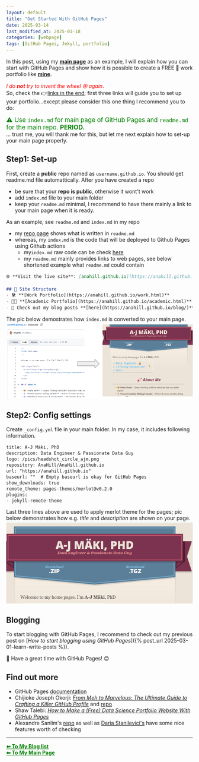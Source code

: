 ```yaml
---
layout: default
title: "Get Started With GitHub Pages"
date: 2025-03-14 
last_modified_at: 2025-03-18
categories: [webpage]
tags: [GitHub Pages, Jekyll, portfolio]
---
```


In this post, using my [**main page**](https://anahill.github.io/) as an example, I will explain how you can start with GitHub Pages and show how it is possible to create a FREE 🤑 work portfolio like [**mine**](https://anahill.github.io/work.html).

<span style="color:red"> *I do **not** try to invent the wheel 𖥞 again*. </span>  
So, check the 👉[links in the end](#ref); first three links will guide you to set up your portfolio...except please consider this one thing I recommend you to do: 

<span style="color:green; font-size: 1.2em;"> ⚠️ Use `index.md` for main page of GitHub Pages and `readme.md` for the main repo. **PERIOD.** </span>  
... trust me, you will thank me for this, but let me next explain how to set-up your main page properly.

## Step1: Set-up
First, create a **public** repo named as `username.github.io`. You should get readme.md file automattically. After you have created a repo
- be sure that your **repo is public**, otherwise it wont't work
- add `index.md` file to your main folder 
- keep your `readme.md` minimal, I recommend to have there mainly a link to your main page when it is ready.

As an example, see `readme.md` and `index.md` in my repo
- my [repo page](https://github.com/AnaHill/AnaHill.github.io "https://github.com/AnaHill/AnaHill.github.io") shows what is written in `readme.md`
- whereas, my `index.md` is the code that will be deployed to Github Pages using Github actions
  - my`index.md` raw code can be check [here](https://github.com/AnaHill/AnaHill.github.io/blob/main/index.md?plain=1 "https://github.com/AnaHill/AnaHill.github.io/blob/main/index.md?plain=1") 
  - my `readme.md` mainly provides links to web pages, see below shortened example what `readme.md` could contain

```markdown
🌐 **Visit the live site**: [anahill.github.io](https://anahill.github.io/ "my personal website")  

## 📂 Site Structure
- 🛠️ **[Work Portfolio](https://anahill.github.io/work.html)** 
- 👨‍🔬 **[Academic Portfolio](https://anahill.github.io/academic.html)** 
- 📝 Check out my blog posts **[here](https://anahill.github.io/blog/)**  
```

The pic below demostrates how `index.md` is converted to your main page.
![index.md to page](/pics/posts/How_indexmd_shows_as_page.png "how index.md is converted to page")

## Step2: Config settings
Create `_config.yml` file in your main folder. In my case, it includes following information.

```
title: A-J Mäki, PhD
description: Data Engineer & Passionate Data Guy 
logo: /pics/headshot_circle_ajm.png
repository: AnaHill/AnaHill.github.io
url: "https://anahill.github.io"
baseurl: ""  # Empty baseurl is okay for GitHub Pages
show_downloads: true
remote_theme: pages-themes/merlot@v0.2.0
plugins:
- jekyll-remote-theme
```
Last three lines above are used to apply merlot theme for the pages; pic below demonstrates how e.g. _title_ and _description_ are shown on your page.
![title and description](/pics/posts/how_title_and_description_is_showed.png "how title and description are shown on page using merlot theme")

## Blogging
To start blogging with GitHub Pages,  I recommend to check out my previous post on [_How to start blogging using GitHub Pages_]({% post_url 2025-03-01-learn-write-posts %}).

📝 Have a great time with GitHub Pages! 😊

## <span id="ref"> Find out more </span>
- GitHub Pages [documentation](https://pages.github.com/)
- Chijioke Joseph Okorji: [_From Meh to Marvelous: The Ultimate Guide to Crafting a Killer GitHub Profile_](https://medium.com/@chijiokeokorji/from-meh-to-marvelous-the-ultimate-guide-to-crafting-a-killer-github-profile-8dd3f6c6d602) and [repo](https://github.com/ChijiokeOkorji/ChijiokeOkorji)
- Shaw Talebi: [_How to Make a (Free) Data Science Portfolio Website With GitHub Pages_](https://medium.com/the-data-entrepreneurs/how-to-make-a-free-data-science-portfolio-website-with-github-pages-aa1e4965e155)
- Alexandre Sanlim's [repo](https://github.com/alexandresanlim/) as well as [Daria Stanilevici's](https://github.com/daria-stanilevici/daria-stanilevici) have some nice features worth of checking

--- 

<a href="{{ site.baseurl }}/blog/" style="color:green;"><strong>⬅ To My Blog list</strong></a><br>
<a href="{{ site.baseurl }}/" style="color:green"><strong>⬅ To My Main Page</strong></a>